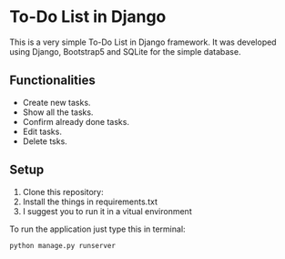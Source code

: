 # To-Do List in Django

This is a very simple To-Do List in Django framework. It was developed using Django, Bootstrap5 and SQLite for the simple database.

## Functionalities

- Create new tasks.
- Show all the tasks.
- Confirm already done tasks.
- Edit tasks.
- Delete tsks.

## Setup

1. Clone this repository:
2. Install the things in requirements.txt
3. I suggest you to run it in a vitual environment

To run the application just type this in terminal:

```
python manage.py runserver
```

